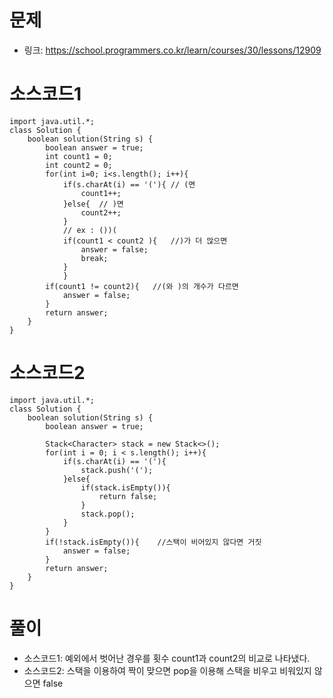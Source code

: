 # 문제
- 링크: 
<https://school.programmers.co.kr/learn/courses/30/lessons/12909>

# 소스코드1
```
import java.util.*;
class Solution {
    boolean solution(String s) {
        boolean answer = true;
        int count1 = 0;
        int count2 = 0;
        for(int i=0; i<s.length(); i++){        
            if(s.charAt(i) == '('){ // (면
                count1++;
            }else{  // )면
                count2++;
            }
            // ex : ())(
            if(count1 < count2 ){   //)가 더 많으면
                answer = false;
                break;
            }
            }
        if(count1 != count2){   //(와 )의 개수가 다르면
            answer = false;
        }
        return answer;
    }
}
```

# 소스코드2
```
import java.util.*;
class Solution {
    boolean solution(String s) {
        boolean answer = true;
      
        Stack<Character> stack = new Stack<>();  
        for(int i = 0; i < s.length(); i++){  
            if(s.charAt(i) == '('){  
                stack.push('(');  
            }else{  
                if(stack.isEmpty()){  
                    return false;  
                }  
                stack.pop();  
            }  
        }  
        if(!stack.isEmpty()){    //스택이 비어있지 않다면 거짓
            answer = false;
        }
        return answer;
    }
}
```
# 풀이
- 소스코드1: 예외에서 벗어난 경우를 횟수 count1과 count2의 비교로 나타냈다.
- 소스코드2: 스택을 이용하여 짝이 맞으면 pop을 이용해 스택을 비우고 비워있지 않으면 false
